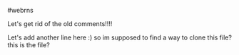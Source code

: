 #webrns

Let's get rid of the old comments!!!!

Let's add another line here :)
so im supposed to find a way to clone this file? this is the file? 
